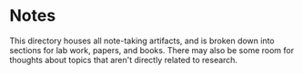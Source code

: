 # Notes

This directory houses all note-taking artifacts, and is broken down into sections for lab work, papers, and books. There may also be some room for thoughts about topics that aren't directly related to research.
